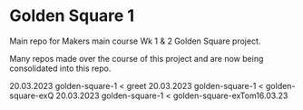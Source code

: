 # Golden Square 1

Main repo for Makers main course Wk 1 & 2 Golden Square project.

Many repos made over the course of this project and are now being consolidated into this repo.

20.03.2023 golden-square-1 < greet
20.03.2023 golden-square-1 < golden-square-exQ
20.03.2023 golden-square-1 < golden-square-exTom16.03.23
